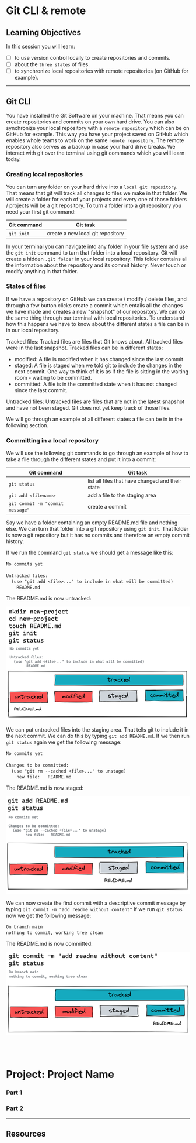 # Git CLI & remote

## Learning Objectives

In this session you will learn:

- [ ] to use version control locally to create repositories and commits.
- [ ] about the `three states` of files.
- [ ] to synchronize local repositories with remote repositories (on GitHub for example).

---

## Git CLI

You have installed the Git Software on your machine. That means you can create repositories and commits on your own hard drive. You can also synchronize your local repository with a `remote repository` which can be on GitHub for example.
This way you have your project saved on GitHub which enables whole teams to work on the same `remote repository`. The remote repository also serves as a backup in case your hard drive breaks.
We interact with git over the terminal using git commands which you will learn today.

### Creating local repositories

You can turn any folder on your hard drive into a `local git repository`. That means that git will track all changes to files we make in that folder. We will create a folder for each of your projects and every one of those folders / projects will be a git repository.
To turn a folder into a git repository you need your first git command:

| Git command | Git task                          |
| ----------- | --------------------------------- |
| `git init`  | create a new local git repository |

In your terminal you can navigate into any folder in your file system and use the `git init` command to turn that folder into a local repository. Git will create a hidden `.git folder` in your local repository. This folder contains all the information about the repository and its commit history. Never touch or modify anything in that folder.

### States of files

If we have a repository on GitHub we can create / modify / delete files, and through a few button clicks create a commit which entails all the changes we have made and creates a new "snapshot" of our repository.
We can do the same thing through our terminal with local repositories. To understand how this happens we have to know about the different states a file can be in in our local repository.

Tracked files:
Tracked files are files that Git knows about. All tracked files were in the last snapshot.
Tracked files can be in different states:

- modified: A file is modified when it has changed since the last commit
- staged: A file is staged when we told git to include the changes in the next commit. One way to think of it is as if the file is sitting in the waiting room - waiting to be committed.
- committed: A file is in the committed state when it has not changed since the last commit.

Untracked files:
Untracked files are files that are not in the latest snapshot and have not been staged. Git does not yet keep track of those files.

We will go through an example of all different states a file can be in in the following section.

### Committing in a local repository

We will use the following git commands to go through an example of how to take a file through the different states and put it into a commit:

| Git command                      | Git task                                         |
| -------------------------------- | ------------------------------------------------ |
| `git status`                     | list all files that have changed and their state |
| `git add <filename>`             | add a file to the staging area                   |
| `git commit -m "commit message"` | create a commit                                  |

Say we have a folder containing an empty README.md file and nothing else. We can turn that folder into a git repository using `git init`. That folder is now a git repository but it has no commits and therefore an empty commit history.

If we run the command `git status` we should get a message like this:

```
No commits yet

Untracked files:
  (use "git add <file>..." to include in what will be committed)
	README.md
```

The README.md is now untracked:

![untracked](assets/untracked.png)

We can put untracked files into the staging area. That tells git to include it in the next commit. We can do this by typing `git add README.md`.
If we then run `git status` again we get the following message:

```
No commits yet

Changes to be committed:
  (use "git rm --cached <file>..." to unstage)
	new file:   README.md
```

The README.md is now staged:

![staged](assets/staged.png)

We can now create the first commit with a descriptive commit message by typing `git commit -m "add readme without content"`
If we run `git status` now we get the following message:

```
On branch main
nothing to commit, working tree clean
```

The README.md is now committed:

![committed](assets/committed.png)

<br>
<br>

# Project: Project Name

### Part 1

### Part 2

---

## Resources
